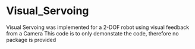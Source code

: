 # Visual_Servoing
Visual Servoing was implemented for a 2-DOF robot using visual feedback from a Camera
This code is to only demonstate the code, therefore no package is provided
